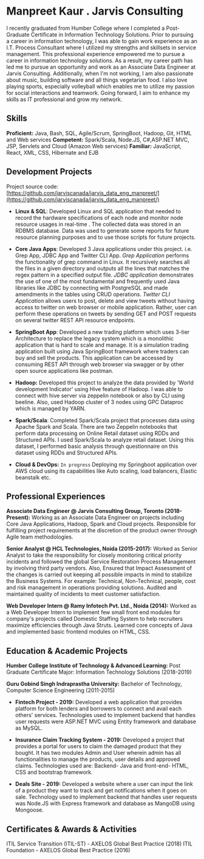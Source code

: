 
# Manpreet Kaur . Jarvis Consulting

I recently graduated from Humber College where I completed a Post-Graduate Certificate in Information Technology Solutions. Prior to pursuing a career in information technology, I was able to gain work experience as an I.T. Process Consultant where I utilized my strengths and skillsets in service management. This professional experience empowered me to pursue a career in information technology solutions. As a result, my career path has led me to pursue an opportunity and work as an Associate Data Engineer at Jarvis Consulting. Additionally, when I'm not working, I am also passionate about music, building software and all things vegetarian food. I also love playing sports, especially volleyball which enables me to utilize my passion for social interactions and teamwork. Going forward, I aim to enhance my skills as IT professional and grow my network.
## Skills
**Proficient:** Java, Bash, SQL, Agile/Scrum, SpringBoot, Hadoop, Git, HTML and Web services
**Competent:** Spark/Scala, Node.JS, C#,ASP.NET MVC, JSP, Servlets and Cloud (Amazon Web services)
**Familiar:** JavaScript, React, XML, CSS, Hibernate and EJB

## Development Projects
Project source code: [https://github.com/jarviscanada/jarvis_data_eng_manpreet/](https://github.com/jarviscanada/jarvis_data_eng_manpreet/)

-   **Linux & SQL**: Developed Linux and SQL application that needed to record the hardware specifications of each node and monitor node resource usages in real-time . The collected data was stored in an RDBMS database. Data was used to generate some reports for future resource planning purposes and to use those scripts for future projects.

-   **Core Java Apps**: Developed 3 Java applications under this project. i.e. Grep App, JDBC App and Twitter CLI App. _Grep Application_  performs the functionality of grep command in Linux. It recursively searches all the files in a given directory and outputs all the lines that matches the regex pattern in a specified output file. _JDBC application_ demonstrates the use of one of the most fundamental and frequently used Java libraries like JDBC by connecting with PostgreSQL and made amendments in the tables using CRUD operations. _Twitter CLI Application_ allows users to post, delete and view tweets without having access to twitter on web browser or mobile application. Rather, user can perform these operations on tweets by sending GET and POST requests on several twitter REST API resource endpoints.

-   **SpringBoot App**: Developed a new trading platform which uses 3-tier Architecture to replace the legacy system which is a monolithic application that is hard to scale and manage. It is a simulation trading application built using Java SpringBoot framework where traders can buy and sell the products. This application can be accessed by consuming REST API through web browser via swagger or by other open source applications like postman.

-   **Hadoop:** Developed this project to analyze the data provided by 'World development Indicator' using Hive feature of Hadoop. I was able to connect with hive server via zeppelin notebook or also by CLI using beeline. Also, used Hadoop cluster of 3 nodes using GPC Dataproc which is managed by YARN.

-   **Spark/Scala**: Completed Spark/Scala project that processes data using Apache Spark and Scala. There are two Zeppelin notebooks that perform data processing on Online Retail dataset using RDDs and Structured APIs. I used Spark/Scala to analyze retail dataset. Using this dataset, I performed basic analysis through questionnaire on this dataset using RDDs and Structured APIs.

-   **Clou****d & Dev****Ops:** `In progress` Deploying my Springboot application over AWS cloud using its capabilities like Auto scaling, load balancers, Elastic beanstalk etc.
## Professional Experiences
**Associate Data Engineer @ Jarvis Consulting Group, Toronto (**2018-Present**):** Working as an Associate Data Engineer on projects including Core Java Applications, Hadoop, Spark and Cloud projects. Responsible for fulfilling project requirements at the discretion of the product owner through Agile team methodologies.

**Senior Analyst @ HCL Technologies, Noida (**2015-2017**):** Worked as Senior Analyst to take the responsibility for closely monitoring critical priority incidents and followed the global Service Restoration Process Management by involving third party vendors. Also, Ensured that Impact Assessment of the changes is carried out keeping all possible impacts in mind to stabilize the Business Systems. For example: Technical, Non-Technical, people, cost and risk management in operations providing solutions. Audited and maintained quality of incidents to meet customer satisfaction.

**Web Developer Intern @ Ramy Infotech Pvt. Ltd., Noida (**2014**):** Worked as a Web Developer Intern to implement few small front end modules for company's projects called Domestic Staffing System to help recruiters maximize efficiencies through Java Struts. Learned core concepts of Java and implemented basic frontend modules on HTML, CSS.
## Education & Academic Projects
**Humber College Institute of Technology & Advanced Learning:** Post Graduate Certificate Major: Information Technology Solutions (2018-2019)

**Guru Gobind Singh Indraprastha University:** Bachelor of Technology, Computer Science Engineering (2011-2015)

-   **Fintech Project - 2019:** Developed a web application that provides platform for both lenders and borrowers to connect and avail each others' services. Technologies used to implement backend that handles user requests were ASP.NET MVC using Entity framework and database as MySQL.

-   **Insurance Claim Tracking System - 2019:** Developed a project that provides a portal for users to claim the damaged product that they bought. It has two modules Admin and User wherein admin has all functionalities to manage the products, user details and approved claims. Technologies used are: Backend- Java and front-end- HTML, CSS and bootstrap framework.

-   **Deals Site - 2019:** Developed a website where a user can input the link of a product they want to track and get notifications when it goes on sale. Technology used to implement backend that handles user requests was Node.JS with Express framework and database as MangoDB using Mongoose.

## Certificates & Awards & Activities
 ITIL Service Transition (ITIL-ST) - AXELOS Global Best Practice (2018)
 ITIL Foundation - AXELOS Global Best Practice (2016)
